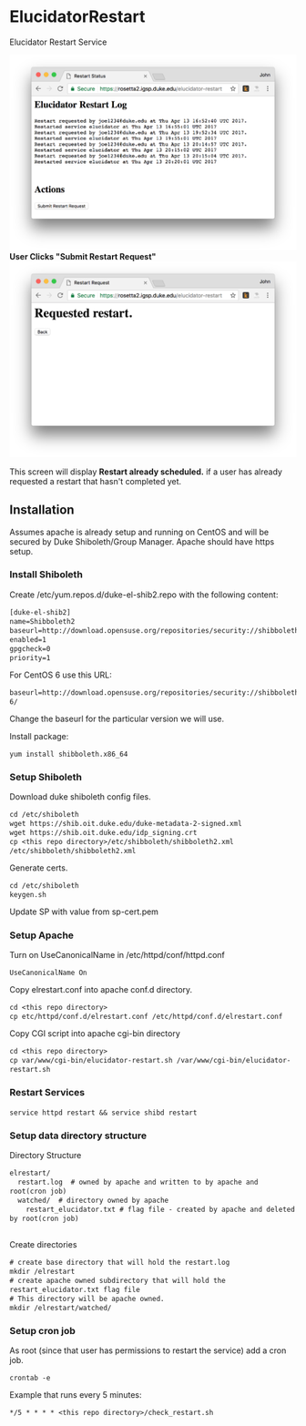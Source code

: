# ElucidatorRestart
Elucidator Restart Service

![alt text](https://github.com/Duke-GCB/ElucidatorRestart/raw/master/docs/FirstScreen.png "First Screen")
__User Clicks "Submit Restart Request"__
![alt text](https://github.com/Duke-GCB/ElucidatorRestart/raw/master/docs/SecondScreen.png "Second Screen")

This screen will display __Restart already scheduled.__ if a user has already requested a restart that hasn't completed yet.

## Installation
Assumes apache is already setup and running on CentOS and will be secured by Duke Shiboleth/Group Manager.
Apache should have https setup. 

### Install Shiboleth
Create /etc/yum.repos.d/duke-el-shib2.repo with the following content:
```
[duke-el-shib2]
name=Shibboleth2
baseurl=http://download.opensuse.org/repositories/security://shibboleth/CentOS_5/
enabled=1
gpgcheck=0
priority=1
```
For CentOS 6 use this URL:
```
baseurl=http://download.opensuse.org/repositories/security://shibboleth/CentOS_CentOS-6/
```
Change the baseurl for the particular version we will use.

Install package:
```
yum install shibboleth.x86_64
```

### Setup Shiboleth
Download duke shiboleth config files.
```
cd /etc/shiboleth
wget https://shib.oit.duke.edu/duke-metadata-2-signed.xml
wget https://shib.oit.duke.edu/idp_signing.crt
cp <this repo directory>/etc/shibboleth/shibboleth2.xml /etc/shibboleth/shibboleth2.xml
```

Generate certs.
```
cd /etc/shiboleth
keygen.sh
```
Update SP with value from sp-cert.pem


### Setup Apache
Turn on UseCanonicalName in /etc/httpd/conf/httpd.conf
```
UseCanonicalName On
```

Copy elrestart.conf into apache conf.d directory.
```
cd <this repo directory>
cp etc/httpd/conf.d/elrestart.conf /etc/httpd/conf.d/elrestart.conf

```

Copy CGI script into apache cgi-bin directory
```
cd <this repo directory>
cp var/www/cgi-bin/elucidator-restart.sh /var/www/cgi-bin/elucidator-restart.sh
```

### Restart Services
```
service httpd restart && service shibd restart
```

### Setup data directory structure
Directory Structure
```
elrestart/
  restart.log  # owned by apache and written to by apache and root(cron job)
  watched/  # directory owned by apache
    restart_elucidator.txt # flag file - created by apache and deleted by root(cron job)
   
```
Create directories
```
# create base directory that will hold the restart.log
mkdir /elrestart
# create apache owned subdirectory that will hold the restart_elucidator.txt flag file
# This directory will be apache owned.  
mkdir /elrestart/watched/
```


### Setup cron job
As root (since that user has permissions to restart the service) add a cron job.
```
crontab -e
```
Example that runs every 5 minutes:
```
*/5 * * * * <this repo directory>/check_restart.sh
```


